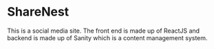 # ShareNest
This is a social media site. The front end is made up of ReactJS and backend is made up of Sanity which is a content management system.
